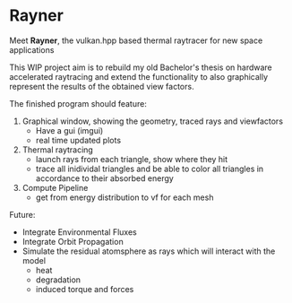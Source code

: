 # Rayner

Meet **Rayner**, the vulkan.hpp based thermal raytracer for new space applications

This WIP project aim is to rebuild my old Bachelor's thesis on hardware accelerated raytracing and extend the functionality to also graphically represent the results of the obtained view factors.

The finished program should feature:

1. Graphical window, showing the geometry, traced rays and viewfactors
    - Have a gui (imgui)
    - real time updated plots
2. Thermal raytracing
    - launch rays from each triangle, show where they hit
    - trace all inidividal triangles and be able to color all triangles in accordance to their absorbed energy
3. Compute Pipeline
    - get from energy distribution to vf for each mesh

Future:

- Integrate Environmental Fluxes
- Integrate Orbit Propagation
- Simulate the residual atomsphere as rays which will interact with the model
  - heat
  - degradation
  - induced torque and forces
